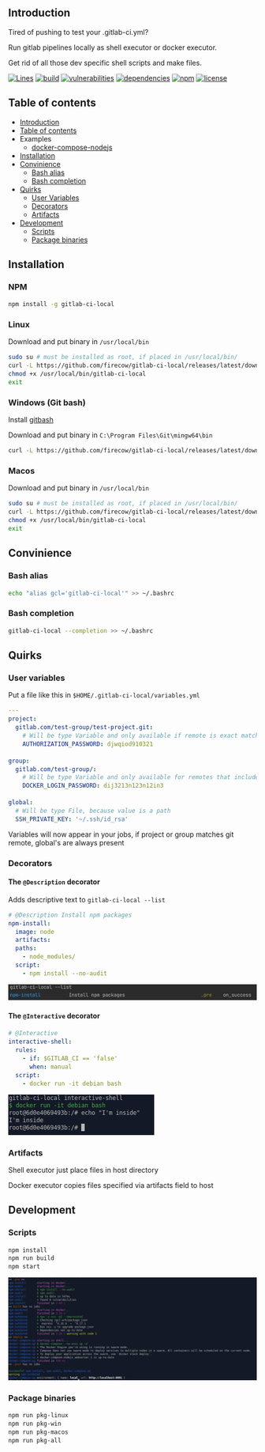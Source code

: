 ## Introduction

Tired of pushing to test your .gitlab-ci.yml?

Run gitlab pipelines locally as shell executor or docker executor.

Get rid of all those dev specific shell scripts and make files.

[![Lines](https://img.shields.io/badge/Coverage-91.11%25-brightgreen.svg)](https://npmjs.org/package/gitlab-ci-local)
[![build](https://img.shields.io/github/workflow/status/firecow/gitlab-ci-local/build)](https://npmjs.org/package/gitlab-ci-local)
[![vulnerabilities](https://img.shields.io/snyk/vulnerabilities/github/firecow/gitlab-ci-local)](https://npmjs.org/package/gitlab-ci-local)
[![dependencies](https://img.shields.io/librariesio/release/npm/gitlab-ci-local)](https://npmjs.org/package/gitlab-ci-local)
[![npm](https://img.shields.io/npm/v/gitlab-ci-local)](https://npmjs.org/package/gitlab-ci-local)
[![license](https://img.shields.io/github/license/firecow/gitlab-ci-local)](https://npmjs.org/package/gitlab-ci-local)

## Table of contents

* [Introduction](#introduction)
* [Table of contents](#table-of-contents)
* Examples
    * [docker-compose-nodejs](./examples/docker-compose-nodejs/README.md)
* [Installation](#installation)
* [Convinience](#convinience)
    * [Bash alias](#bash-alias)
    * [Bash completion](#bash-completion)
* [Quirks](#quirks)
    * [User Variables](#user-variables)
    * [Decorators](#decorators)
    * [Artifacts](#artifacts)
* [Development](#development)
    * [Scripts](#scripts)
    * [Package binaries](#package-binaries)

## Installation

### NPM

```bash
npm install -g gitlab-ci-local
```

### Linux

Download and put binary in `/usr/local/bin`

```bash
sudo su # must be installed as root, if placed in /usr/local/bin/
curl -L https://github.com/firecow/gitlab-ci-local/releases/latest/download/linux.gz | gunzip -c > /usr/local/bin/gitlab-ci-local
chmod +x /usr/local/bin/gitlab-ci-local
exit
```

### Windows (Git bash)

Install [gitbash](https://git-scm.com/downloads)

Download and put binary in `C:\Program Files\Git\mingw64\bin`

```bash
curl -L https://github.com/firecow/gitlab-ci-local/releases/latest/download/win.gz | gunzip -c > /c/Program\ Files/Git/mingw64/bin/gitlab-ci-local.exe
```

### Macos

Download and put binary in `/usr/local/bin`

```bash
sudo su # must be installed as root, if placed in /usr/local/bin/
curl -L https://github.com/firecow/gitlab-ci-local/releases/latest/download/macOS.gz | gunzip -c > /usr/local/bin/gitlab-ci-local
chmod +x /usr/local/bin/gitlab-ci-local
exit
```

## Convinience

### Bash alias

```bash
echo "alias gcl='gitlab-ci-local'" >> ~/.bashrc
```

### Bash completion

```bash
gitlab-ci-local --completion >> ~/.bashrc 
```

## Quirks

### User variables

Put a file like this in `$HOME/.gitlab-ci-local/variables.yml`

```yaml
---
project:
  gitlab.com/test-group/test-project.git:
    # Will be type Variable and only available if remote is exact match
    AUTHORIZATION_PASSWORD: djwqiod910321

group:
  gitlab.com/test-group/:
    # Will be type Variable and only available for remotes that include group named 'test-group'
    DOCKER_LOGIN_PASSWORD: dij3213n123n12in3

global:
  # Will be type File, because value is a path
  SSH_PRIVATE_KEY: '~/.ssh/id_rsa'
```

Variables will now appear in your jobs, if project or group matches git remote, global's are always present

### Decorators

#### The `@Description` decorator

Adds descriptive text to `gitlab-ci-local --list`

```yml
# @Description Install npm packages
npm-install:
  image: node
  artifacts:
  paths:
    - node_modules/
  script:
    - npm install --no-audit
```

![description-decorator](./docs/images/description-decorator.png)

#### The `@Interactive` decorator

```yml
# @Interactive
interactive-shell:
  rules:
    - if: $GITLAB_CI == 'false'
      when: manual
  script:
    - docker run -it debian bash
```

![description-decorator](./docs/images/interactive-decorator.png)

### Artifacts

Shell executor just place files in host directory

Docker executor copies files specified via artifacts field to host

## Development

### Scripts

```bash
npm install
npm run build
npm start
```

![example](./docs/images/example.png)

### Package binaries

```bash
npm run pkg-linux
npm run pkg-win
npm run pkg-macos
npm run pkg-all
```
